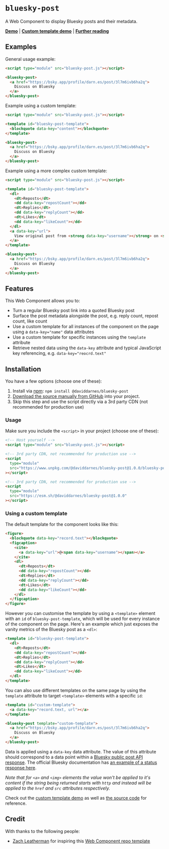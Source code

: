 # `bluesky-post`

A Web Component to display Bluesky posts and their metadata.

**[Demo](https://daviddarnes.github.io/bluesky-post/demo.html)** | **[Custom template demo](https://daviddarnes.github.io/bluesky-post/demo-custom-template.html)** | **[Further reading](https://darn.es/bluesky-post-web-component/)**

## Examples

General usage example:

```html
<script type="module" src="bluesky-post.js"></script>

<bluesky-post>
  <a href="https://bsky.app/profile/darn.es/post/3l7m6ivb6ha2q">
    Discuss on Bluesky
  </a>
</bluesky-post>
```

Example using a custom template:

```html
<script type="module" src="bluesky-post.js"></script>

<template id="bluesky-post-template">
  <blockquote data-key="content"></blockquote>
</template>

<bluesky-post>
  <a href="https://bsky.app/profile/darn.es/post/3l7m6ivb6ha2q">
    Discuss on Bluesky
  </a>
</bluesky-post>
```

Example using a more complex custom template:

```html
<script type="module" src="bluesky-post.js"></script>

<template id="bluesky-post-template">
  <dl>
    <dt>Reposts</dt>
    <dd data-key="repostCount"></dd>
    <dt>Replies</dt>
    <dd data-key="replyCount"></dd>
    <dt>Likes</dt>
    <dd data-key="likeCount"></dd>
  </dl>
  <a data-key="url">
    View original post from <strong data-key="username"></strong> on <strong data-key="hostname"></strong>
  </a>
</template>

<bluesky-post>
  <a href="https://bsky.app/profile/darn.es/post/3l7m6ivb6ha2q">
    Discuss on Bluesky
  </a>
</bluesky-post>
```

## Features

This Web Component allows you to:

- Turn a regular Bluesky post link into a quoted Bluesky post
- Surface the post metadata alongside the post, e.g. reply count, repost count, like count
- Use a custom template for all instances of the component on the page using a `data-key="name"` data attributes
- Use a custom template for specific instances using the `template` attribute
- Retrieve nested data using the `data-key` attribute and typical JavaScript key referencing, e.g. `data-key="reocrd.text"`

## Installation

You have a few options (choose one of these):

1. Install via [npm](https://www.npmjs.com/package/@daviddarnes/bluesky-post): `npm install @daviddarnes/bluesky-post`
1. [Download the source manually from GitHub](https://github.com/daviddarnes/bluesky-post/releases) into your project.
1. Skip this step and use the script directly via a 3rd party CDN (not recommended for production use)

### Usage

Make sure you include the `<script>` in your project (choose one of these):

```html
<!-- Host yourself -->
<script type="module" src="bluesky-post.js"></script>
```

```html
<!-- 3rd party CDN, not recommended for production use -->
<script
  type="module"
  src="https://www.unpkg.com/@daviddarnes/bluesky-post@1.0.0/bluesky-post.js"
></script>
```

```html
<!-- 3rd party CDN, not recommended for production use -->
<script
  type="module"
  src="https://esm.sh/@daviddarnes/bluesky-post@1.0.0"
></script>
```

### Using a custom template

The default template for the component looks like this:

```html
<figure>
  <blockquote data-key="record.text"></blockquote>
  <figcaption>
    <cite>
      <a data-key="url">@<span data-key="username"></span></a>
    </cite>
    <dl>
      <dt>Reposts</dt>
      <dd data-key="repostCount"></dd>
      <dt>Replies</dt>
      <dd data-key="replyCount"></dd>
      <dt>Likes</dt>
      <dd data-key="likeCount"></dd>
    </dl>
  </figcaption>
</figure>
```

However you can customise the template by using a `<template>` element with an `id` of `bluesky-post-template`, which will be used for every instance of the component on the page. Here's an example which just exposes the vanity metrics of the Bluesky post as a `<dl>`:

```html
<template id="bluesky-post-template">
  <dl>
    <dt>Reposts</dt>
    <dd data-key="repostCount"></dd>
    <dt>Replies</dt>
    <dd data-key="replyCount"></dd>
    <dt>Likes</dt>
    <dd data-key="likeCount"></dd>
  </dl>
</template>
```

You can also use different templates on the same page by using the `template` attribute to target `<template>` elements with a specific `id`:

```html
<template id="custom-template">
  <a data-key="record.text, url"></a>
</template>

<bluesky-post template="custom-template">
  <a href="https://bsky.app/profile/darn.es/post/3l7m6ivb6ha2q">
    Discuss on Bluesky
  </a>
</bluesky-post>
```

Data is applied using a `data-key` data attribute. The value of this attribute should correspond to a data point within a [Bluesky public post API response](https://docs.bsky.app/docs/api/app-bsky-feed-get-posts). The official Bluesky documentation has [an example of a status response here](https://docs.bsky.app/docs/api/app-bsky-feed-get-posts#responses).

_Note that for `<a>` and `<img>` elements the value won't be applied to it's content if the string being returned starts with `http` and instead will be applied to the `href` and `src` attributes respectively._

Check out the [custom template demo](https://daviddarnes.github.io/bluesky-post/demo-custom-template.html) as well as [the source code](https://github.com/daviddarnes/bluesky-post/blob/main/demo-custom-template.html) for reference.

## Credit

With thanks to the following people:

- [Zach Leatherman](https://zachleat.com) for inspiring this [Web Component repo template](https://github.com/daviddarnes/component-template)
